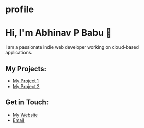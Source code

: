 # profile
# Hi, I'm Abhinav P Babu 👋

I am a passionate indie web developer working on cloud-based applications.

## My Projects:
- [My Project 1](https://github.com/abhinavpbabu/project1)
- [My Project 2](https://github.com/abhinavpbabu/project2)

## Get in Touch:
- [My Website](https://abhinavpbabu.github.io)
- [Email](mailto:youremail@example.com)


